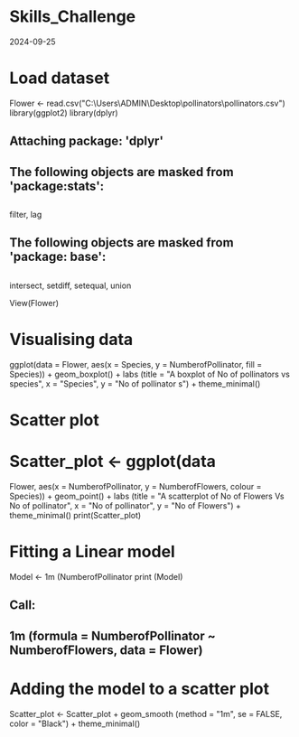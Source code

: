 # Skills_Challenge
2024-09-25
# Load dataset 
Flower <- read.csv("C:\\Users\\ADMIN\\Desktop\\pollinators\\pollinators.csv") 
library(ggplot2) 
library(dplyr) 

## 
## Attaching package: 'dplyr' 
## The following objects are masked from 'package:stats': 
## 
## 
filter, lag 

## The following objects are masked from 'package: base': 
## 
## 
intersect, setdiff, setequal, union 

View(Flower) 

# Visualising data 
ggplot(data = Flower, aes(x = Species, y = NumberofPollinator, fill = Species)) + geom_boxplot() + labs (title = "A boxplot of No of pollinators vs species", x = "Species", y = "No of pollinator s") + theme_minimal() 

# Scatter plot 
Scatter_plot <- ggplot(data 
= 
Flower, aes(x = NumberofPollinator, y = NumberofFlowers, colour = Species)) + geom_point() + labs (title = "A scatterplot of No of Flowers Vs No of pollinator", x = "No of pollinator", y = "No of Flowers") + theme_minimal() print(Scatter_plot) 

# Fitting a Linear model 
Model <- 1m (NumberofPollinator print (Model) 

## 
## Call: 
## 1m (formula = NumberofPollinator ~ NumberofFlowers, data = Flower)
## 

# Adding the model to a scatter plot 
Scatter_plot <- Scatter_plot + 
geom_smooth (method = "1m", se = FALSE, color = "Black") + theme_minimal() 
